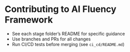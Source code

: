 # Contributing to AI Fluency Framework

- See each stage folder’s README for specific guidance
- Use branches and PRs for all changes
- Run CI/CD tests before merging (see `ci_cd/README.md`)